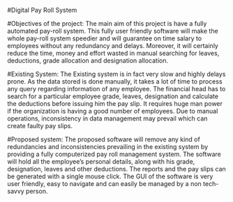 #Digital Pay Roll System

#Objectives of the project:
The main aim of this project is have a fully automated pay-roll system. 
This fully user friendly software will make the whole pay-roll system speedier and will guarantee on time salary to employees without any redundancy and delays. 
Moreover, it will certainly reduce the time, money and effort wasted in manual searching for leaves, deductions, grade allocation and designation allocation.

#Existing System:
The Existing system is in fact very slow and highly delays prone. 
As the data stored is done manually, it takes a lot of time to process any query regarding information of any employee. 
The financial head has to search for a particular employee grade, leaves, designation and calculate the deductions before issuing him the pay slip. 
It requires huge man power if the organization is having a good number of employees. 
Due to manual operations, inconsistency in data management may prevail which can create faulty pay slips.

#Proposed system:
The proposed software will remove any kind of redundancies and inconsistencies prevailing in the existing system by providing a fully computerized pay roll management system. 
The software will hold all the employee’s personal details, along with his grade, designation, leaves and other deductions. 
The reports and the pay slips can be generated with a single mouse click. 
The GUI of the software is very user friendly, easy to navigate and can easily be managed by a non tech-savvy person.
